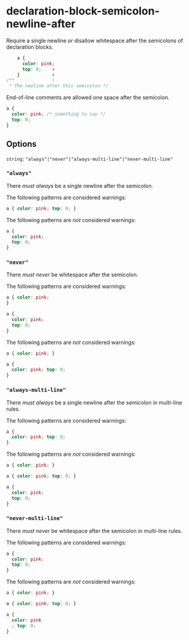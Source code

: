 # declaration-block-semicolon-newline-after

Require a single newline or disallow whitespace after the semicolons of declaration blocks.

```css
    a {
      color: pink;
      top: 0;    ↑
    }            ↑
/**              ↑
 * The newline after this semicolon */
```

End-of-line comments are allowed one space after the semicolon.

```css
a {
  color: pink; /* something to say */
  top: 0;
}
```

## Options

`string`: `"always"|"never"|"always-multi-line"|"never-multi-line"`

### `"always"`

There *must always* be a single newline after the semicolon.

The following patterns are considered warnings:

```css
a { color: pink; top: 0; }
```

The following patterns are *not* considered warnings:

```css
a {
  color: pink;
  top: 0;
}
```

### `"never"`

There *must never* be whitespace after the semicolon.

The following patterns are considered warnings:

```css
a { color: pink;
}
```

```css
a {
  color: pink;
  top: 0;
}
```

The following patterns are *not* considered warnings:

```css
a { color: pink; }
```

```css
a {
  color: pink; top: 0;
}
```

### `"always-multi-line"`

There *must always* be a single newline after the semicolon in multi-line rules.

The following patterns are considered warnings:

```css
a {
  color: pink; top: 0;
}
```

The following patterns are *not* considered warnings:

```css
a { color: pink; }
```

```css
a { color: pink; top: 0; }
```

```css
a {
  color: pink;
  top: 0;
}
```

### `"never-multi-line"`

There *must never* be whitespace after the semicolon in multi-line rules.

The following patterns are considered warnings:

```css
a {
  color: pink;
  top: 0;
}
```

The following patterns are *not* considered warnings:

```css
a { color: pink; }
```

```css
a { color: pink; top: 0; }
```

```css
a {
  color: pink
  ; top: 0;
}
```
